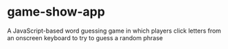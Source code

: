 # game-show-app
A JavaScript-based word guessing game in which players click letters from an onscreen keyboard to try to guess a random phrase
